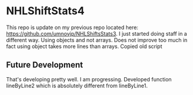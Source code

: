 # NHLShiftStats4
This repo is update on my previous repo located here: https://github.com/umnovjp/NHLShiftsStats3. I just started doing staff in a different way. Using objects and not arrays. Does not improve too much in fact using object takes more lines than arrays. Copied old script
## Future Development
That's developing pretty well. I am progressing. Developed function lineByLine2 which is absolutely different from lineByLine1. 